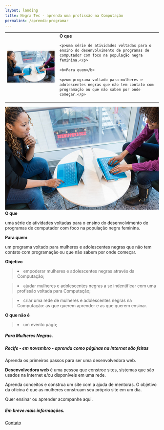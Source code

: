```yaml
---
layout: landing
title: Negra Tec - aprenda uma profissão na Computação
permalink: /aprenda-programar
---
```

<table id="normal-evento">
  <td><img class="img-programar" src="/assets/images/negras-em-frente-pc-medium.jpg"/></td>
  <td style="padding-left: 10px;">
    <b>O que</b>

    <p>uma série de atividades voltadas para o ensino do desenvolvimento de programas de computador com foco na população negra feminina.</p>

    <b>Para quem</b>

    <p>um programa voltado para mulheres e adolescentes negras que não tem contato com programação ou que não sabem por onde começar.</p>
  </td>
</table>

<div id="mobile-evento">
  <div class="post"><img class="img-normal" src="/assets/images/negras-em-frente-pc-medium.jpg"/></div>
  <b>O que</b>

  <p>uma série de atividades voltadas para o ensino do desenvolvimento de programas de computador com foco na população negra feminina.</p>

  <b>Para quem</b>

  <p>um programa voltado para mulheres e adolescentes negras que não tem contato com programação ou que não sabem por onde começar.</p>
</div>

<b>Objetivo</b>

> <li>empoderar mulheres e adolescentes negras através da Computação;</li>

> <li>ajudar mulheres e adolescentes negras a se indentificar com uma profissão voltada para Computação;</li>

> <li>criar uma rede de mulheres e adolescentes negras na Computação: as que querem aprender e as que querem ensinar.</li>

<b>O que não é</b>

> <li>um evento pago;</li>


##### Para Mulheres Negras.

##### Recife - em novembro - aprenda como páginas na Internet são feitas

Aprenda os primeiros passos para ser uma desenvolvedora web.

<b>Desenvolvedora web</b> é uma pessoa que constroe sites, sistemas que são usados na Internet e/ou disponíveis em uma rede.

Aprenda conceitos e construa um site com a ajuda de mentoras. O objetivo da oficina é que as mulheres construam seu próprio site em um dia.

Quer ensinar ou aprender acompanhe aqui.

##### Em breve mais informações.

<a href="mailto:roselma.mendes@gmail.com">Contato</a>
